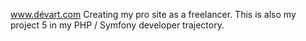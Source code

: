 www.dévart.com
Creating my pro site as a freelancer. This is also my project 5 in my PHP / Symfony developer trajectory.
